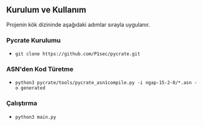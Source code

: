 ## Kurulum ve Kullanım

Projenin kök dizininde aşağıdaki adımlar sırayla uygulanır.

### Pycrate Kurulumu
- `git clone https://github.com/P1sec/pycrate.git`
### ASN'den Kod Türetme
- `python3 pycrate/tools/pycrate_asn1compile.py -i ngap-15-2-0/*.asn -o generated`
### Çalıştırma
- `python3 main.py`